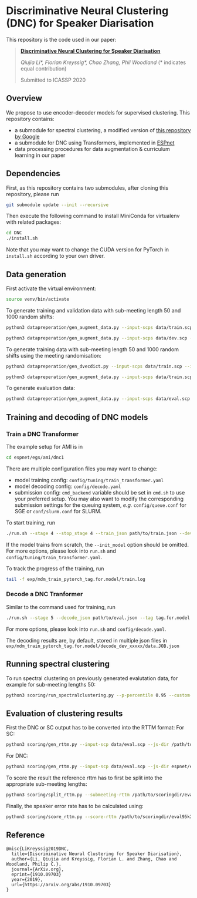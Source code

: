 # Discriminative Neural Clustering (DNC) for Speaker Diarisation

This repository is the code used in our paper:

>**[Discriminative Neural Clustering for Speaker Diarisation](https://arxiv.org/abs/1910.09703)**
>
>*Qiujia Li\*, Florian Kreyssig\*, Chao Zhang, Phil Woodland* (\* indicates equal contribution)
>
>Submitted to ICASSP 2020

## Overview
We propose to use encoder-decoder models for supervised clustering. This repository contains:
* a submodule for spectral clustering, a modified version of [this repository by Google](https://github.com/wq2012/SpectralCluster)
* a submodule for DNC using Transformers, implemented in [ESPnet](https://github.com/espnet/espnet)
* data processing procedures for data augmentation & curriculum learning in our paper

## Dependencies
First, as this repository contains two submodules, after cloning this repository, please run
```bash
git submodule update --init --recursive
```
Then execute the following command to install MiniConda for virtualenv with related packages:
```bash
cd DNC
./install.sh
```
Note that you may want to change the CUDA version for PyTorch in `install.sh` according to your own driver.

## Data generation

First activate the virtual environment:
```bash
source venv/bin/activate
```

To generate training and validation data with sub-meeting length 50 and 1000 random shifts:
```bash
python3 datapreperation/gen_augment_data.py --input-scps data/train.scp --input-mlfs data/train.mlf --filtEncomp --maxlen 50 --augment 1000 --varnormalise /path/to/datadir/m50.real.augment

python3 datapreperation/gen_augment_data.py --input-scps data/dev.scp --input-mlfs data/dev.mlf --filtEncomp --maxlen 50 --augment 1000 --varnormalise /path/to/datadir/m50.real.augment
```

To generate training data with sub-meeting length 50 and 1000 random shifts using the meeting randomisation:
```bash
python3 datapreperation/gen_dvecdict.py --input-scps data/train.scp --input-mlfs data/train.mlf --filtEncomp --segLenConstraint 100 --meetingLevelDict /path/to/datadir/dvecdict.meeting.split100

python3 datapreperation/gen_augment_data.py --input-scps data/train.scp --input-mlfs data/train.mlf --filtEncomp --maxlen 50 --augment 100 --varnormalise --randomspeaker  --dvectordict /path/to/datadir/dvecdict.meeting.split100/train.npz /path/to/datadir/m50.meeting.augment/
```

To generate evaluation data:
```bash
python3 datapreperation/gen_augment_data.py --input-scps data/eval.scp --input-mlfs data/eval.mlf --filtEncomp --maxlen 50 --varnormalise /path/to/datadir/m50.real
```

## Training and decoding of DNC models
### Train a DNC Transformer
The example setup for AMI is in
```bash
cd espnet/egs/ami/dnc1
```
There are multiple configuration files you may want to change:
* model training config: `config/tuning/train_transformer.yaml`
* model decoding config: `config/decode.yaml`
* submission config: `cmd_backend` variable should be set in `cmd.sh` to use your preferred setup. You may also want to modify the corresponding submission settings for the queuing system, *e.g.* `config/queue.conf` for SGE or `conf/slurm.conf` for SLURM.

To start training, run
```bash
./run.sh --stage 4 --stop_stage 4 --train_json path/to/train.json --dev_json path/to/dev.json --tag tag.for.model --init_model path/to/model/for/initialisation
```
If the model trains from scratch, the `--init_model` option should be omitted. For more options, please look into `run.sh` and `config/tuning/train_transformer.yaml`.

To track the progress of the training, run
```bash
tail -f exp/mdm_train_pytorch_tag.for.model/train.log
```

### Decode a DNC Tranformer
Similar to the command used for training, run
```bash
./run.sh --stage 5 --decode_json path/to/eval.json --tag tag.for.model
```
For more options, please look into `run.sh` and `config/decode.yaml`.

The decoding results are, by default, stored in multiple json files in `exp/mdm_train_pytorch_tag.for.model/decode_dev_xxxxx/data.JOB.json`

## Running spectral clustering

To run spectral clustering on previously generated evalutation data, for example for sub-meeting lengths 50:
```bash
python3 scoring/run_spectralclustering.py --p-percentile 0.95 --custom-dist cosine --json-out /path/to/scoringdir/eval95k24.1.json  /path/to/datadir/m50.real/eval.json
```
## Evaluation of clustering results

First the DNC or SC output has to be converted into the RTTM format:
For SC:
```bash
python3 scoring/gen_rttm.py --input-scp data/eval.scp --js-dir /path/to/scoringdir --js-num 1 --js-name eval95k24 --rttm-name eval95k24
```

For DNC:
```bash
python3 scoring/gen_rttm.py --input-scp data/eval.scp --js-dir espnet/egs/ami/dnc1/exp/mdm_train_pytorch_tag.for.model/decode_dev_xxxxx/ --js-num 16 --js-name data --rttm-name evaldnc
```

To score the result the reference rttm has to first be split into the appropriate sub-meeting lengths:
```bash
python3 scoring/split_rttm.py --submeeting-rttm /path/to/scoringdir/eval95k24.rttm --input-rttm scoring/refoutputeval.rttm --output-rttm /path/to/scoringdir/reference.rttm
```

Finally, the speaker error rate has to be calculated using:
```bash
python3 scoring/score_rttm.py --score-rttm /path/to/scoringdir/eval95k24.rttm --ref-rttm /path/to/scoringdir/reference.rttm --output-scoredir /path/to/scoringdir/eval95k24
```

## Reference
```plaintext
@misc{LiKreyssig2019DNC,
  title={Discriminative Neural Clustering for Speaker Diarisation},
  author={Li, Qiujia and Kreyssig, Florian L. and Zhang, Chao and Woodland, Philip C.},
  journal={ArXiv.org},
  eprint={1910.09703}
  year={2019},
  url={https://arxiv.org/abs/1910.09703}
}
```
